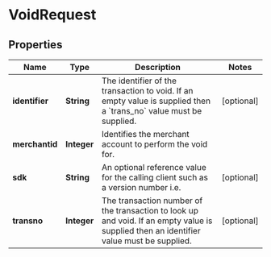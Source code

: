 

# VoidRequest

## Properties

Name | Type | Description | Notes
------------ | ------------- | ------------- | -------------
**identifier** | **String** | The identifier of the transaction to void. If an empty value is supplied then a &#x60;trans_no&#x60; value must be supplied. |  [optional]
**merchantid** | **Integer** | Identifies the merchant account to perform the void for. | 
**sdk** | **String** | An optional reference value for the calling client such as a version number i.e. |  [optional]
**transno** | **Integer** | The transaction number of the transaction to look up and void. If an empty value is supplied then an identifier value must be supplied. |  [optional]



